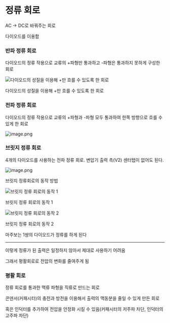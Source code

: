 # 정류 회로

AC → DC로 바꿔주는 회로

다이오드를 이용함

### 반파 정류 회로

다이오드의 정류 작용으로 교류의 +파형만 통과하고 -파형은 통과하지 못하게 구성한 회로

![다이오드의 성질을 이용해 +만 흐를 수 있도록 한 회로](attachment:34e55264-b6ba-41b7-a6c7-a38e2a0e7107:image.png)

다이오드의 성질을 이용해 +만 흐를 수 있도록 한 회로

### 전파 정류 회로

다이오드의 정류 작용으로 교류의 +파형과 -파형 모두 통과하여 한쪽 방향으로 흐를 수 있게 한 회로

![image.png](attachment:c5f01be0-badd-44f5-99d4-b0ee10243d44:image.png)

### 브릿지 정류 회로

4개의 다이오드를 사용하는 전파 정류 회로. 변압기 출력 측(V2) 센터탭이 없어도 된다.

![image.png](attachment:bc64a8eb-f913-4e5b-9ba0-1ac196432445:image.png)

브릿지 정류회로의 동작 방법

![브릿지 정류 회로의 동작 1](attachment:07ab4e37-069f-46ba-8ef8-4d87339f52ef:image.png)

브릿지 정류 회로의 동작 1

![브릿지 정류 회로의 동작 2](attachment:e9488358-1cb1-47fa-91f9-ac1a03306f29:image.png)

브릿지 정류 회로의 동작 2

마주보는 1쌍의 다이오드가 정류를 하게 된다

---

이렇게 정류가 된 출력은 일정하지 않아서 제대로 사용하기 어려움

그래서 평활회로로 전압의 변화를 줄여주게 됨

### 평활 회로

정류 회로를 통과한 맥류 파형을 직류로 만드는 회로

콘덴서(커패시터)의 충전과 방전을 이용해서 출력의 맥동분을 줄일 수 있게 만든 회로

혹은 인덕터를 추가하여 전압을 안정화 시킬 수 있음(커패시터의 저주파 차단, 인덕터의 고주파 차단)
